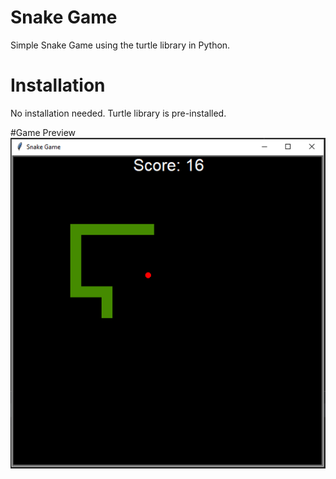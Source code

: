 # Snake Game
Simple Snake Game using the turtle library in Python.

# Installation
No installation needed. Turtle library is pre-installed.

#Game Preview
![game preview image](https://github.com/giannisPlymmenos/snake_game/blob/main/snake-game.PNG?raw=true)
